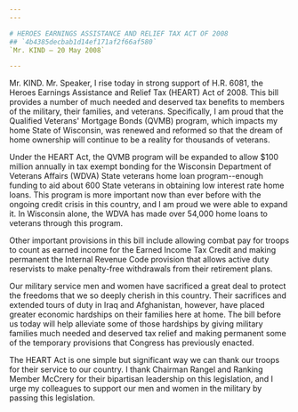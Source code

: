```yaml
---
---

# HEROES EARNINGS ASSISTANCE AND RELIEF TAX ACT OF 2008
## `4b4385decbab1d14ef171af2f66af580`
`Mr. KIND — 20 May 2008`

---
```



Mr. KIND. Mr. Speaker, I rise today in strong support of H.R. 6081, 
the Heroes Earnings Assistance and Relief Tax (HEART) Act of 2008. This 
bill provides a number of much needed and deserved tax benefits to 
members of the military, their families, and veterans. Specifically, I 
am proud that the Qualified Veterans' Mortgage Bonds (QVMB) program, 
which impacts my home State of Wisconsin, was renewed and reformed so 
that the dream of home ownership will continue to be a reality for 
thousands of veterans.

Under the HEART Act, the QVMB program will be expanded to allow $100 
million annually in tax exempt bonding for the Wisconsin Department of 
Veterans Affairs (WDVA) State veterans home loan program--enough 
funding to aid about 600 State veterans in obtaining low interest rate 
home loans. This program is more important now than ever before with 
the ongoing credit crisis in this country, and I am proud we were able 
to expand it. In Wisconsin alone, the WDVA has made over 54,000 home 
loans to veterans through this program.

Other important provisions in this bill include allowing combat pay 
for troops to count as earned income for the Earned Income Tax Credit 
and making permanent the Internal Revenue Code provision that allows 
active duty reservists to make penalty-free withdrawals from their 
retirement plans.

Our military service men and women have sacrificed a great deal to 
protect the freedoms that we so deeply cherish in this country. Their 
sacrifices and extended tours of duty in Iraq and Afghanistan, however, 
have placed greater economic hardships on their families here at home. 
The bill before us today will help alleviate some of those hardships by 
giving military families much needed and deserved tax relief and making 
permanent some of the temporary provisions that Congress has previously 
enacted.

The HEART Act is one simple but significant way we can thank our 
troops for their service to our country. I thank Chairman Rangel and 
Ranking Member McCrery for their bipartisan leadership on this 
legislation, and I urge my colleagues to support our men and women in 
the military by passing this legislation.